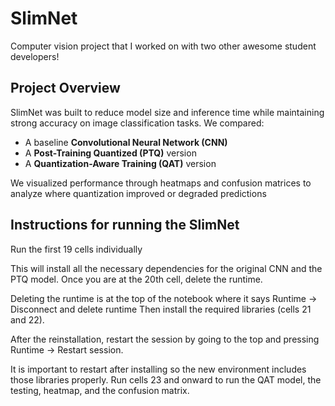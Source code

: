 # SlimNet
Computer vision project that I worked on with two other awesome student developers!

## Project Overview
SlimNet was built to reduce model size and inference time while maintaining strong accuracy on image classification tasks.
We compared:

- A baseline **Convolutional Neural Network (CNN)**
- A **Post-Training Quantized (PTQ)** version
- A **Quantization-Aware Training (QAT)** version

We visualized performance through heatmaps and confusion matrices to analyze where quantization improved or degraded predictions

## Instructions for running the SlimNet

Run the first 19 cells individually

This will install all the necessary dependencies for the original CNN and the PTQ model.
Once you are at the 20th cell, delete the runtime.

Deleting the runtime is at the top of the notebook where it says Runtime → Disconnect and delete runtime
Then install the required libraries (cells 21 and 22).

After the reinstallation, restart the session by going to the top and pressing Runtime → Restart session.

It is important to restart after installing so the new environment includes those libraries properly.
Run cells 23 and onward to run the QAT model, the testing, heatmap, and the confusion matrix.
